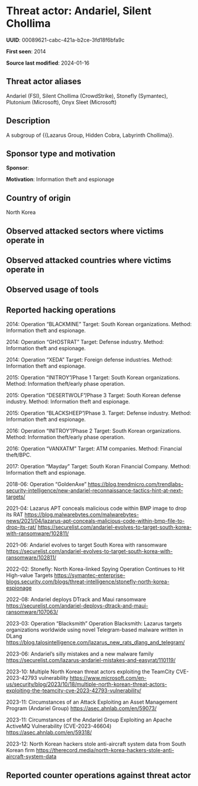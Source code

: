 # Threat actor: Andariel, Silent Chollima

**UUID**: 00089621-cabc-421a-b2ce-3fd18f6bfa9c

**First seen**: 2014

**Source last modified**: 2024-01-16

## Threat actor aliases

Andariel (FSI), Silent Chollima (CrowdStrike), Stonefly (Symantec), Plutonium (Microsoft), Onyx Sleet (Microsoft)

## Description

A subgroup of {{Lazarus Group, Hidden Cobra, Labyrinth Chollima}}.

## Sponsor type and motivation

**Sponsor**: 

**Motivation**: Information theft and espionage


## Country of origin

North Korea

## Observed attacked sectors where victims operate in



## Observed attacked countries where victims operate in



## Observed usage of tools



## Reported hacking operations

2014: Operation “BLACKMINE”
Target: South Korean organizations.
Method: Information theft and espionage.

2014: Operation “GHOSTRAT”
Target: Defense industry.
Method: Information theft and espionage.

2014: Operation “XEDA”
Target: Foreign defense industries.
Method: Information theft and espionage.

2015: Operation “INITROY”/Phase 1
Target: South Korean organizations.
Method: Information theft/early phase operation.

2015: Operation “DESERTWOLF”/Phase 3
Target: South Korean defense industry.
Method: Information theft and espionage.

2015: Operation “BLACKSHEEP”/Phase 3.
Target: Defense industry.
Method: Information theft and espionage.

2016: Operation “INITROY”/Phase 2
Target: South Korean organizations.
Method: Information theft/early phase operation.

2016: Operation “VANXATM”
Target: ATM companies.
Method: Financial theft/BPC.

2017: Operation “Mayday”
Target: South Koran Financial Company.
Method: Information theft and espionage.

2018-06: Operation “GoldenAxe”
https://blog.trendmicro.com/trendlabs-security-intelligence/new-andariel-reconnaissance-tactics-hint-at-next-targets/

2021-04: Lazarus APT conceals malicious code within BMP image to drop its RAT
https://blog.malwarebytes.com/malwarebytes-news/2021/04/lazarus-apt-conceals-malicious-code-within-bmp-file-to-drop-its-rat/
https://securelist.com/andariel-evolves-to-target-south-korea-with-ransomware/102811/

2021-06: Andariel evolves to target South Korea with ransomware
https://securelist.com/andariel-evolves-to-target-south-korea-with-ransomware/102811/

2022-02: Stonefly: North Korea-linked Spying Operation Continues to Hit High-value Targets
https://symantec-enterprise-blogs.security.com/blogs/threat-intelligence/stonefly-north-korea-espionage

2022-08: Andariel deploys DTrack and Maui ransomware
https://securelist.com/andariel-deploys-dtrack-and-maui-ransomware/107063/

2023-03: Operation “Blacksmith”
Operation Blacksmith: Lazarus targets organizations worldwide using novel Telegram-based malware written in DLang
https://blog.talosintelligence.com/lazarus_new_rats_dlang_and_telegram/

2023-06: Andariel’s silly mistakes and a new malware family
https://securelist.com/lazarus-andariel-mistakes-and-easyrat/110119/

2023-10: Multiple North Korean threat actors exploiting the TeamCity CVE-2023-42793 vulnerability
https://www.microsoft.com/en-us/security/blog/2023/10/18/multiple-north-korean-threat-actors-exploiting-the-teamcity-cve-2023-42793-vulnerability/

2023-11: Circumstances of an Attack Exploiting an Asset Management Program (Andariel Group)
https://asec.ahnlab.com/en/59073/

2023-11: Circumstances of the Andariel Group Exploiting an Apache ActiveMQ Vulnerability (CVE-2023-46604)
https://asec.ahnlab.com/en/59318/

2023-12: North Korean hackers stole anti-aircraft system data from South Korean firm
https://therecord.media/north-korea-hackers-stole-anti-aircraft-system-data

## Reported counter operations against threat actor





